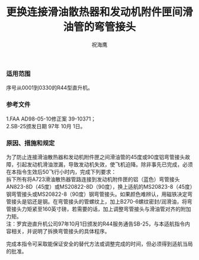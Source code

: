 ﻿---
amendno: 39-2160  
cadno: CAD1998-R044-02  
title: 更换连接滑油散热器和发动机附件匣间滑油管的弯管接头  
publishdate: 1998-03-17  
effdate: 1998-03-23  
acmodels: ["R044"]  
tags: []  
engs: []  
pns: ["AN823-8D","MS20822-8D"]  
mfrs: ["罗宾逊直升机公司"]  
admins: 中南管理局  
author: 祝海鹰  
---
  
### 适用范围  
序号从0001到0330的R44型直升机。  
  
<!--more-->  
### 参考文件  
  1.FAA AD98-05-10修正案 39-10371；  
  2.SB-25颁发日期 97年 10月 1日。  
  
### 原因、措施和规定  

  为了防止连接滑油散热器和发动机附件匣之间滑油管的45度或90度铝弯管接头故障，引起发动机滑油泄漏，导致发动机失效，使飞机迫降。除非事先已完成，必须在本指令生效后50飞行小时内，完成下列要求：  
  拆下所有将A723滑油散热器管路连接到发动机附件匣的铝（蓝色）弯管接头AN823-8D（45度）或MS20822-8D（90度），换上适航的MS20823-8（45度）钢弯管接头或MS20822-8（90度）钢弯管接头。如果颜色难辨认，用磁铁决定弯管接头是铝还是钢。在弯管接头的管螺纹上，加上B270-6螺纹密封/润滑油，将弯管接头力矩紧至160英寸磅，若需要的话，加上调整弯管接头与滑油管对齐的附加力矩。  
  注：罗宾逊直升机公司97年10月1日颁发的R44服务通告SB-25，与本适航指令内容相关，并说明了拆换弯管接头的具体程序。  
  
  完成本指令可采取能保证安全的替代方法或调整完成的时间，但必须得到适航当局的批准。  
